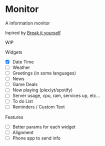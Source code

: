 # Monitor
A information monitor

Inpired by [Break it yourself](https://www.youtube.com/watch?v=OYlloiaBINo)

WIP

Widgets
- [x] Date Time
- [ ] Weather
- [ ] Greetings (in some languages)
- [ ] News
- [ ] Game Deals
- [ ] Now playing (plex/yt/spotify)
- [ ] Server usage, cpu, ram, services up, etc...
- [ ] To do List
- [ ] Reminders / Custom Text

Features
- [ ] Better params for each widget
- [ ] Alignment
- [ ] Phone app to send info
